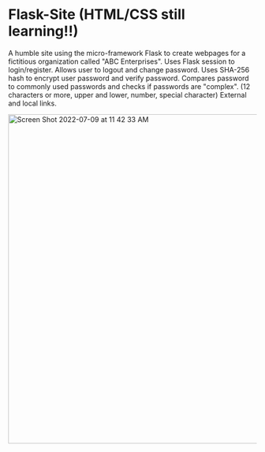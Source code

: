 # Flask-Site (HTML/CSS still learning!!)
A humble site using the micro-framework Flask to create webpages for a fictitious organization called "ABC Enterprises".
Uses Flask session to login/register.
Allows user to logout and change password.
Uses SHA-256 hash to encrypt user password and verify password.
Compares password to commonly used passwords and checks if passwords are "complex". (12 characters or more, upper and lower, number, special character)
External and local links. 

<img width="669" alt="Screen Shot 2022-07-09 at 11 42 33 AM" src="https://user-images.githubusercontent.com/59486235/178112818-2ebccd8a-23d0-41f3-a83a-a2e823a0dba3.png">
